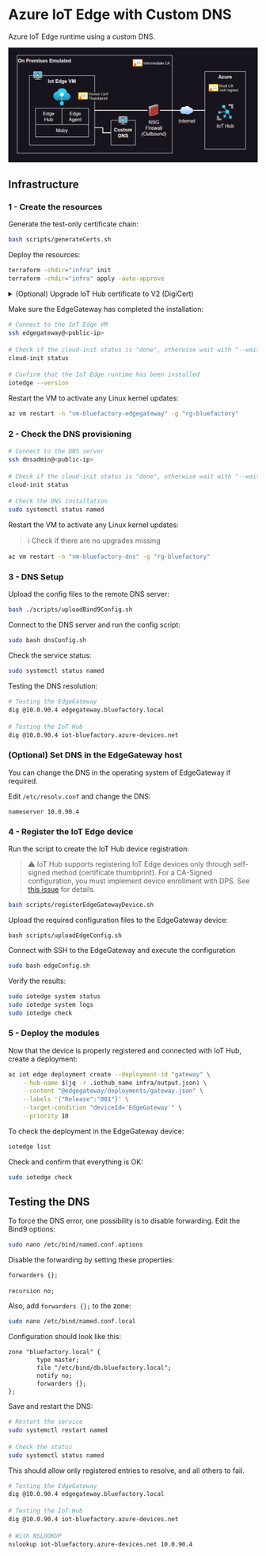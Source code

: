 # Azure IoT Edge with Custom DNS

Azure IoT Edge runtime using a custom DNS.

<img src=".assets/dns.png" width=700 />

## Infrastructure

### 1 - Create the resources

Generate the test-only certificate chain:

```sh
bash scripts/generateCerts.sh
```

Deploy the resources:

```sh
terraform -chdir="infra" init
terraform -chdir="infra" apply -auto-approve
```

<details>
  <summary>(Optional) Upgrade IoT Hub certificate to V2 (DigiCert)</summary>

  ```sh
  az iot hub certificate root-authority set --hub-name "iot-bluefactory" --certificate-authority v2 --yes
  ```
</details>

Make sure the EdgeGateway has completed the installation:

```sh
# Connect to the IoT Edge VM
ssh edgegateway@<public-ip>

# Check if the cloud-init status is "done", otherwise wait with "--wait"
cloud-init status

# Confirm that the IoT Edge runtime has been installed
iotedge --version
```

Restart the VM to activate any Linux kernel updates:

```sh
az vm restart -n "vm-bluefactory-edgegateway" -g "rg-bluefactory"
```

### 2 - Check the DNS provisioning

```sh
# Connect to the DNS server
ssh dnsadmin@<public-ip>

# Check if the cloud-init status is "done", otherwise wait with "--wait"
cloud-init status

# Check the DNS installation
sudo systemctl status named
```

Restart the VM to activate any Linux kernel updates:

> ℹ️ Check if there are no upgrades missing

```sh
az vm restart -n "vm-bluefactory-dns" -g "rg-bluefactory"
```

### 3 - DNS Setup

Upload the config files to the remote DNS server:

```sh
bash ./scripts/uploadBind9Config.sh
```

Connect to the DNS server and run the config script:

```sh
sudo bash dnsConfig.sh
```

Check the service status:

```sh
sudo systemctl status named
```

Testing the DNS resolution:

```sh
# Testing the EdgeGateway
dig @10.0.90.4 edgegateway.bluefactory.local

# Testing the IoT Hub
dig @10.0.90.4 iot-bluefactory.azure-devices.net
```

### (Optional) Set DNS in the EdgeGateway host

You can change the DNS in the operating system of EdgeGateway if required.

Edit `/etc/resolv.conf` and change the DNS:

```
nameserver 10.0.90.4
```

### 4 - Register the IoT Edge device

Run the script to create the IoT Hub device registration:

> ⚠️ IoT Hub supports registering IoT Edge devices only through self-signed method (certificate thumbprint). For a CA-Signed configuration, you must implement device enrollment with DPS. See [this issue](https://github.com/MicrosoftDocs/azure-docs/issues/108363) for details.

```sh
bash scripts/registerEdgeGatewayDevice.sh
```

Upload the required configuration files to the EdgeGateway device:

```
bash scripts/uploadEdgeConfig.sh
```

Connect with SSH to the EdgeGateway and execute the configuration

```sh
sudo bash edgeConfig.sh
```

Verify the results:

```sh
sudo iotedge system status
sudo iotedge system logs
sudo iotedge check
```

### 5 - Deploy the modules

Now that the device is properly registered and connected with IoT Hub, create a deployment:

```sh
az iot edge deployment create --deployment-id "gateway" \
    --hub-name $(jq -r .iothub_name infra/output.json) \
    --content "@edgegateway/deployments/gateway.json" \
    --labels '{"Release":"001"}' \
    --target-condition "deviceId='EdgeGateway'" \
    --priority 10
```

To check the deployment in the EdgeGateway device:

```sh
iotedge list
```

Check and confirm that everything is OK:

```sh
sudo iotedge check
```

## Testing the DNS

To force the DNS error, one possibility is to disable forwarding. Edit the Bind9 options:

```sh
sudo nano /etc/bind/named.conf.options
```

Disable the forwarding by setting these properties:

```options
forwarders {};

recursion no;
```

Also, add `forwarders {};` to the zone:

```sh
sudo nano /etc/bind/named.conf.local
```

Configuration should look like this:

```
zone "bluefactory.local" {
        type master;
        file "/etc/bind/db.bluefactory.local";
        notify no;
        forwarders {};
};
```

Save and restart the DNS:

```sh
# Restart the service
sudo systemctl restart named

# Check the status
sudo systemctl status named
```

This should allow only registered entries to resolve, and all others to fail.

```sh
# Testing the EdgeGateway
dig @10.0.90.4 edgegateway.bluefactory.local

# Testing the IoT Hub
dig @10.0.90.4 iot-bluefactory.azure-devices.net

# With NSLOOKUP
nslookup iot-bluefactory.azure-devices.net 10.0.90.4
```
